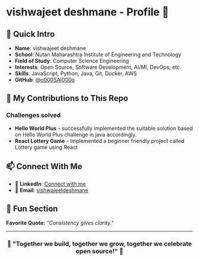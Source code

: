 # vishwajeet deshmane - Profile 🚀

## 👋 Quick Intro
- **Name**: vishwajeet deshmane
- **School**:  Nutan Maharashtra Institute of Engineering and Technology
- **Field of Study**: Computer Science Engineering
- **Interests**: Open Source, Software Development, AI/Ml, DevOps, etc.
- **Skills**: JavaScript, Python, Java, Git, Docker, AWS
- **GitHub**: [@o000SAI000o](https://github.com/o000SAI000o)

## 🚀 My Contributions to This Repo

### Challenges solved

- **Hello World Plus** - successfully implemented the suitable solution based on Hello World Plus challenge in java accordingly.
- **React Lottery Game** - Implemented a beginner friendly project called Lottery game using React

## 📫 Connect With Me

- 💼 **LinkedIn**: [Connect with me](https://www.linkedin.com/in/vishwajeet-deshmane-b81a26259/)
- 📧 **Email**: [vishwajeetdeshmane](mailto:vishwajitdeshmane2004@gmail.com)

## 🎉 Fun Section

**Favorite Quote:** *"Consistency gives clarity."*

---

<div align="center">

### 🌟 "Together we build, together we grow, together we celebrate open source!" 🌟

</div>
